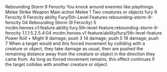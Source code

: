<ability>
  <name>Rebounding Storm</name>
  <cost>9 Ferocity</cost>
  <flavor>You knock around enemies like playthings.</flavor>
  <keywords>
    <keyword>Melee</keyword>
    <keyword>Strike</keyword>
    <keyword>Weapon</keyword>
  </keywords>
  <type>Main action</type>
  <distance>Melee 1</distance>
  <target>Two creatures or objects</target>
  <metadata>
    <class>fury</class>
    <cost>9 Ferocity</cost>
    <cost_amount>9</cost_amount>
    <cost_resource>Ferocity</cost_resource>
    <feature_type>ability</feature_type>
    <file_dpath>Fury/5th-Level Features</file_dpath>
    <item_id>rebounding-storm-9-ferocity</item_id>
    <item_index>04</item_index>
    <item_name>Rebounding Storm (9 Ferocity)</item_name>
    <level>5</level>
    <scc>mcdm.heroes.v1:feature.ability.fury.5th-level-feature:rebounding-storm-9-ferocity</scc>
    <scdc>1.1.1:5.2.5.4:04</scdc>
    <source>mcdm.heroes.v1</source>
    <type>feature/ability/fury/5th-level-feature</type>
  </metadata>
  <effects>
    <effect type="roll">
      <roll>Power Roll + Might</roll>
      <t1>9 damage; push 3</t1>
      <t2>14 damage; push 5</t2>
      <t3>19 damage; push 7</t3>
    </effect>
    <effect type="mundane">When a target would end this forced movement by colliding with a creature or object, they take damage as usual, then are pushed the remaining distance away from the creature or object in the direction they came from. As long as forced movement remains, this effect continues if the target collides with another creature or object.</effect>
  </effects>
</ability>
